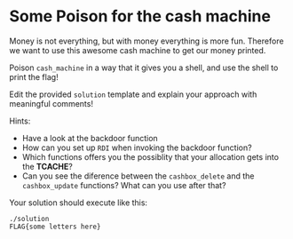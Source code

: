 # Some Poison for the cash machine

Money is not everything, but with money everything is more fun.
Therefore we want to use this awesome cash machine to get our money printed.

Poison `cash_machine` in a way that it gives you a shell, and use the shell to print the flag!

Edit the provided `solution` template and explain your approach with meaningful comments!


Hints:

- Have a look at the backdoor function
- How can you set up `RDI` when invoking the backdoor function?
- Which functions offers you the possiblity that your allocation gets into the **TCACHE**?
- Can you see the diference between the `cashbox_delete` and the `cashbox_update` functions? What can you use after that?

Your solution should execute like this:

```
./solution
FLAG{some letters here}
```


